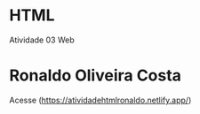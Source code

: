# HTML
 Atividade 03 Web
 # Ronaldo Oliveira Costa
Acesse (https://atividadehtmlronaldo.netlify.app/)
